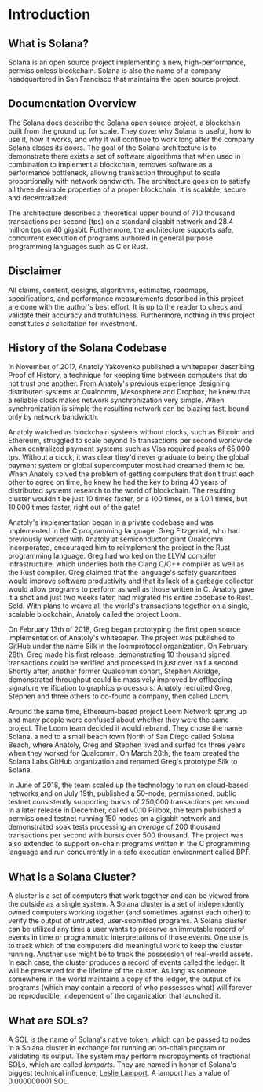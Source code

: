 # Introduction

## What is Solana?

Solana is an open source project implementing a new, high-performance, permissionless blockchain. Solana is also the name of a company headquartered in San Francisco that maintains the open source project.

## Documentation Overview

The Solana docs describe the Solana open source project, a blockchain built from the ground up for scale. They cover why Solana is useful, how to use it, how it works, and why it will continue to work long after the company Solana closes its doors. The goal of the Solana architecture is to demonstrate there exists a set of software algorithms that when used in combination to implement a blockchain, removes software as a performance bottleneck, allowing transaction throughput to scale proportionally with network bandwidth. The architecture goes on to satisfy all three desirable properties of a proper blockchain: it is scalable, secure and decentralized.

The architecture describes a theoretical upper bound of 710 thousand transactions per second \(tps\) on a standard gigabit network and 28.4 million tps on 40 gigabit. Furthermore, the architecture supports safe, concurrent execution of programs authored in general purpose programming languages such as C or Rust.

## Disclaimer

All claims, content, designs, algorithms, estimates, roadmaps, specifications, and performance measurements described in this project are done with the author's best effort. It is up to the reader to check and validate their accuracy and truthfulness. Furthermore, nothing in this project constitutes a solicitation for investment.

## History of the Solana Codebase

In November of 2017, Anatoly Yakovenko published a whitepaper describing Proof of History, a technique for keeping time between computers that do not trust one another. From Anatoly's previous experience designing distributed systems at Qualcomm, Mesosphere and Dropbox, he knew that a reliable clock makes network synchronization very simple. When synchronization is simple the resulting network can be blazing fast, bound only by network bandwidth.

Anatoly watched as blockchain systems without clocks, such as Bitcoin and Ethereum, struggled to scale beyond 15 transactions per second worldwide when centralized payment systems such as Visa required peaks of 65,000 tps. Without a clock, it was clear they'd never graduate to being the global payment system or global supercomputer most had dreamed them to be. When Anatoly solved the problem of getting computers that don’t trust each other to agree on time, he knew he had the key to bring 40 years of distributed systems research to the world of blockchain. The resulting cluster wouldn't be just 10 times faster, or a 100 times, or a 1.0.1 times, but 10,000 times faster, right out of the gate!

Anatoly's implementation began in a private codebase and was implemented in the C programming language. Greg Fitzgerald, who had previously worked with Anatoly at semiconductor giant Qualcomm Incorporated, encouraged him to reimplement the project in the Rust programming language. Greg had worked on the LLVM compiler infrastructure, which underlies both the Clang C/C++ compiler as well as the Rust compiler. Greg claimed that the language's safety guarantees would improve software productivity and that its lack of a garbage collector would allow programs to perform as well as those written in C. Anatoly gave it a shot and just two weeks later, had migrated his entire codebase to Rust. Sold. With plans to weave all the world's transactions together on a single, scalable blockchain, Anatoly called the project Loom.

On February 13th of 2018, Greg began prototyping the first open source implementation of Anatoly's whitepaper. The project was published to GitHub under the name Silk in the loomprotocol organization. On February 28th, Greg made his first release, demonstrating 10 thousand signed transactions could be verified and processed in just over half a second. Shortly after, another former Qualcomm cohort, Stephen Akridge, demonstrated throughput could be massively improved by offloading signature verification to graphics processors. Anatoly recruited Greg, Stephen and three others to co-found a company, then called Loom.

Around the same time, Ethereum-based project Loom Network sprung up and many people were confused about whether they were the same project. The Loom team decided it would rebrand. They chose the name Solana, a nod to a small beach town North of San Diego called Solana Beach, where Anatoly, Greg and Stephen lived and surfed for three years when they worked for Qualcomm. On March 28th, the team created the Solana Labs GitHub organization and renamed Greg's prototype Silk to Solana.

In June of 2018, the team scaled up the technology to run on cloud-based networks and on July 19th, published a 50-node, permissioned, public testnet consistently supporting bursts of 250,000 transactions per second. In a later release in December, called v0.10 Pillbox, the team published a permissioned testnet running 150 nodes on a gigabit network and demonstrated soak tests processing an _average_ of 200 thousand transactions per second with bursts over 500 thousand. The project was also extended to support on-chain programs written in the C programming language and run concurrently in a safe execution environment called BPF.

## What is a Solana Cluster?

A cluster is a set of computers that work together and can be viewed from the outside as a single system. A Solana cluster is a set of independently owned computers working together \(and sometimes against each other\) to verify the output of untrusted, user-submitted programs. A Solana cluster can be utilized any time a user wants to preserve an immutable record of events in time or programmatic interpretations of those events. One use is to track which of the computers did meaningful work to keep the cluster running. Another use might be to track the possession of real-world assets. In each case, the cluster produces a record of events called the ledger. It will be preserved for the lifetime of the cluster. As long as someone somewhere in the world maintains a copy of the ledger, the output of its programs \(which may contain a record of who possesses what\) will forever be reproducible, independent of the organization that launched it.

## What are SOLs?

A SOL is the name of Solana's native token, which can be passed to nodes in a Solana cluster in exchange for running an on-chain program or validating its output. The system may perform micropayments of fractional SOLs, which are called _lamports_. They are named in honor of Solana's biggest technical influence, [Leslie Lamport](https://en.wikipedia.org/wiki/Leslie_Lamport). A lamport has a value of 0.000000001 SOL.
